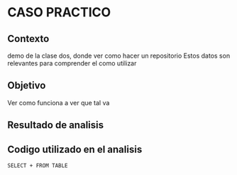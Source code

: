 # CASO PRACTICO

## Contexto
demo de la clase dos, donde ver como hacer un  repositorio 
Estos datos son relevantes para comprender el como utilizar

## Objetivo
Ver como funciona a ver que tal va

## Resultado de analisis




## Codigo utilizado en el analisis 
``` SELECT + FROM TABLE ```
